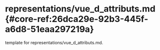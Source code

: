 # representations/vue_d_attributs.md  {#core-ref:26dca29e-92b3-445f-a6d8-51eaa297219a}
 
<span class="fixme template"> template for representations/vue_d_attributs.md.</span>
